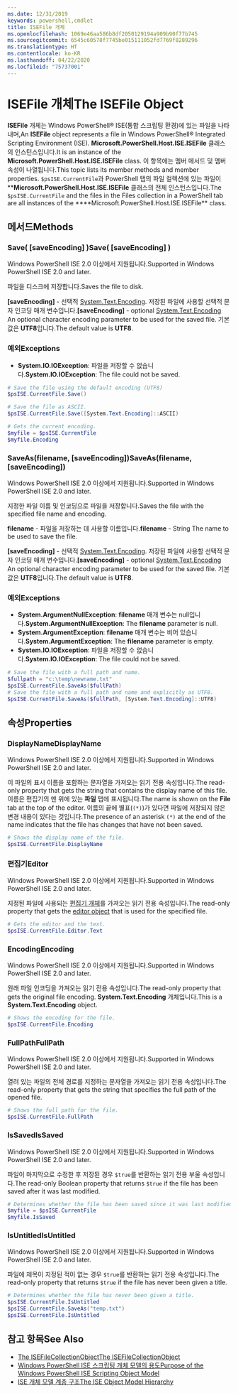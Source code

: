 ```yaml
---
ms.date: 12/31/2019
keywords: powershell,cmdlet
title: ISEFile 개체
ms.openlocfilehash: 1069e46aa586b8df2050129194a909b90f77b745
ms.sourcegitcommit: 6545c60578f7745be015111052fd7769f8289296
ms.translationtype: HT
ms.contentlocale: ko-KR
ms.lasthandoff: 04/22/2020
ms.locfileid: "75737001"
---
```

# <a name="the-isefile-object"></a><span data-ttu-id="349e2-103">ISEFile 개체</span><span class="sxs-lookup"><span data-stu-id="349e2-103">The ISEFile Object</span></span>

<span data-ttu-id="349e2-104">**ISEFile** 개체는 Windows PowerShell® ISE(통합 스크립팅 환경)에 있는 파일을 나타내며,</span><span class="sxs-lookup"><span data-stu-id="349e2-104">An **ISEFile** object represents a file in Windows PowerShell® Integrated Scripting Environment (ISE).</span></span> <span data-ttu-id="349e2-105">**Microsoft.PowerShell.Host.ISE.ISEFile** 클래스의 인스턴스입니다.</span><span class="sxs-lookup"><span data-stu-id="349e2-105">It is an instance of the **Microsoft.PowerShell.Host.ISE.ISEFile** class.</span></span> <span data-ttu-id="349e2-106">이 항목에는 멤버 메서드 및 멤버 속성이 나열됩니다.</span><span class="sxs-lookup"><span data-stu-id="349e2-106">This topic lists its member methods and member properties.</span></span> <span data-ttu-id="349e2-107">`$psISE.CurrentFile`과 PowerShell 탭의 파일 컬렉션에 있는 파일이 \*\***Microsoft.PowerShell.Host.ISE.ISEFile** 클래스의 전체 인스턴스입니다.</span><span class="sxs-lookup"><span data-stu-id="349e2-107">The `$psISE.CurrentFile` and the files in the Files collection in a PowerShell tab are all instances of the \*\*\*\*Microsoft.PowerShell.Host.ISE.ISEFile\*\* class.</span></span>

## <a name="methods"></a><span data-ttu-id="349e2-108">메서드</span><span class="sxs-lookup"><span data-stu-id="349e2-108">Methods</span></span>

### <a name="save-saveencoding-"></a><span data-ttu-id="349e2-109">Save\( \[saveEncoding\] \)</span><span class="sxs-lookup"><span data-stu-id="349e2-109">Save\( \[saveEncoding\] \)</span></span>

<span data-ttu-id="349e2-110">Windows PowerShell ISE 2.0 이상에서 지원됩니다.</span><span class="sxs-lookup"><span data-stu-id="349e2-110">Supported in Windows PowerShell ISE 2.0 and later.</span></span>

<span data-ttu-id="349e2-111">파일을 디스크에 저장합니다.</span><span class="sxs-lookup"><span data-stu-id="349e2-111">Saves the file to disk.</span></span>

<span data-ttu-id="349e2-112">**\[saveEncoding\]** - 선택적 [System.Text.Encoding](https://msdn.microsoft.com/library/system.text.encoding.aspx). 저장된 파일에 사용할 선택적 문자 인코딩 매개 변수입니다.</span><span class="sxs-lookup"><span data-stu-id="349e2-112">**\[saveEncoding\]** - optional [System.Text.Encoding](https://msdn.microsoft.com/library/system.text.encoding.aspx) An optional character encoding parameter to be used for the saved file.</span></span> <span data-ttu-id="349e2-113">기본값은 **UTF8**입니다.</span><span class="sxs-lookup"><span data-stu-id="349e2-113">The default value is **UTF8**.</span></span>

### <a name="exceptions"></a><span data-ttu-id="349e2-114">예외</span><span class="sxs-lookup"><span data-stu-id="349e2-114">Exceptions</span></span>

- <span data-ttu-id="349e2-115">**System.IO.IOException**: 파일을 저장할 수 없습니다.</span><span class="sxs-lookup"><span data-stu-id="349e2-115">**System.IO.IOException**: The file could not be saved.</span></span>

```powershell
# Save the file using the default encoding (UTF8)
$psISE.CurrentFile.Save()

# Save the file as ASCII.
$psISE.CurrentFile.Save([System.Text.Encoding]::ASCII)

# Gets the current encoding.
$myfile = $psISE.CurrentFile
$myfile.Encoding
```

### <a name="saveasfilename-saveencoding"></a><span data-ttu-id="349e2-116">SaveAs\(filename, \[saveEncoding\]\)</span><span class="sxs-lookup"><span data-stu-id="349e2-116">SaveAs\(filename, \[saveEncoding\]\)</span></span>

<span data-ttu-id="349e2-117">Windows PowerShell ISE 2.0 이상에서 지원됩니다.</span><span class="sxs-lookup"><span data-stu-id="349e2-117">Supported in Windows PowerShell ISE 2.0 and later.</span></span>

<span data-ttu-id="349e2-118">지정한 파일 이름 및 인코딩으로 파일을 저장합니다.</span><span class="sxs-lookup"><span data-stu-id="349e2-118">Saves the file with the specified file name and encoding.</span></span>

<span data-ttu-id="349e2-119">**filename** - 파일을 저장하는 데 사용할 이름입니다.</span><span class="sxs-lookup"><span data-stu-id="349e2-119">**filename** - String The name to be used to save the file.</span></span>

<span data-ttu-id="349e2-120">**\[saveEncoding\]** - 선택적 [System.Text.Encoding](https://msdn.microsoft.com/library/system.text.encoding.aspx). 저장된 파일에 사용할 선택적 문자 인코딩 매개 변수입니다.</span><span class="sxs-lookup"><span data-stu-id="349e2-120">**\[saveEncoding\]** - optional [System.Text.Encoding](https://msdn.microsoft.com/library/system.text.encoding.aspx) An optional character encoding parameter to be used for the saved file.</span></span> <span data-ttu-id="349e2-121">기본값은 **UTF8**입니다.</span><span class="sxs-lookup"><span data-stu-id="349e2-121">The default value is **UTF8**.</span></span>

### <a name="exceptions"></a><span data-ttu-id="349e2-122">예외</span><span class="sxs-lookup"><span data-stu-id="349e2-122">Exceptions</span></span>

- <span data-ttu-id="349e2-123">**System.ArgumentNullException**: **filename** 매개 변수는 null입니다.</span><span class="sxs-lookup"><span data-stu-id="349e2-123">**System.ArgumentNullException**: The **filename** parameter is null.</span></span>
- <span data-ttu-id="349e2-124">**System.ArgumentException**: **filename** 매개 변수는 비어 있습니다.</span><span class="sxs-lookup"><span data-stu-id="349e2-124">**System.ArgumentException**: The **filename** parameter is empty.</span></span>
- <span data-ttu-id="349e2-125">**System.IO.IOException**: 파일을 저장할 수 없습니다.</span><span class="sxs-lookup"><span data-stu-id="349e2-125">**System.IO.IOException**: The file could not be saved.</span></span>

```powershell
# Save the file with a full path and name.
$fullpath = "c:\temp\newname.txt"
$psISE.CurrentFile.SaveAs($fullPath)
# Save the file with a full path and name and explicitly as UTF8.
$psISE.CurrentFile.SaveAs($fullPath, [System.Text.Encoding]::UTF8)
```

## <a name="properties"></a><span data-ttu-id="349e2-126">속성</span><span class="sxs-lookup"><span data-stu-id="349e2-126">Properties</span></span>

### <a name="displayname"></a><span data-ttu-id="349e2-127">DisplayName</span><span class="sxs-lookup"><span data-stu-id="349e2-127">DisplayName</span></span>

<span data-ttu-id="349e2-128">Windows PowerShell ISE 2.0 이상에서 지원됩니다.</span><span class="sxs-lookup"><span data-stu-id="349e2-128">Supported in Windows PowerShell ISE 2.0 and later.</span></span>

<span data-ttu-id="349e2-129">이 파일의 표시 이름을 포함하는 문자열을 가져오는 읽기 전용 속성입니다.</span><span class="sxs-lookup"><span data-stu-id="349e2-129">The read-only property that gets the string that contains the display name of this file.</span></span> <span data-ttu-id="349e2-130">이름은 편집기의 맨 위에 있는 **파일** 탭에 표시됩니다.</span><span class="sxs-lookup"><span data-stu-id="349e2-130">The name is shown on the **File** tab at the top of the editor.</span></span> <span data-ttu-id="349e2-131">이름의 끝에 별표(`(*)`)가 있다면 파일에 저장되지 않은 변경 내용이 있다는 것입니다.</span><span class="sxs-lookup"><span data-stu-id="349e2-131">The presence of an asterisk `(*)` at the end of the name indicates that the file has changes that have not been saved.</span></span>

```powershell
# Shows the display name of the file.
$psISE.CurrentFile.DisplayName
```

### <a name="editor"></a><span data-ttu-id="349e2-132">편집기</span><span class="sxs-lookup"><span data-stu-id="349e2-132">Editor</span></span>

<span data-ttu-id="349e2-133">Windows PowerShell ISE 2.0 이상에서 지원됩니다.</span><span class="sxs-lookup"><span data-stu-id="349e2-133">Supported in Windows PowerShell ISE 2.0 and later.</span></span>

<span data-ttu-id="349e2-134">지정된 파일에 사용되는 [편집기 개체](The-ISEEditor-Object.md)를 가져오는 읽기 전용 속성입니다.</span><span class="sxs-lookup"><span data-stu-id="349e2-134">The read-only property that gets the [editor object](The-ISEEditor-Object.md) that is used for the specified file.</span></span>

```powershell
# Gets the editor and the text.
$psISE.CurrentFile.Editor.Text
```

### <a name="encoding"></a><span data-ttu-id="349e2-135">Encoding</span><span class="sxs-lookup"><span data-stu-id="349e2-135">Encoding</span></span>

<span data-ttu-id="349e2-136">Windows PowerShell ISE 2.0 이상에서 지원됩니다.</span><span class="sxs-lookup"><span data-stu-id="349e2-136">Supported in Windows PowerShell ISE 2.0 and later.</span></span>

<span data-ttu-id="349e2-137">원래 파일 인코딩을 가져오는 읽기 전용 속성입니다.</span><span class="sxs-lookup"><span data-stu-id="349e2-137">The read-only property that gets the original file encoding.</span></span> <span data-ttu-id="349e2-138">**System.Text.Encoding** 개체입니다.</span><span class="sxs-lookup"><span data-stu-id="349e2-138">This is a **System.Text.Encoding** object.</span></span>

```powershell
# Shows the encoding for the file.
$psISE.CurrentFile.Encoding
```

### <a name="fullpath"></a><span data-ttu-id="349e2-139">FullPath</span><span class="sxs-lookup"><span data-stu-id="349e2-139">FullPath</span></span>

<span data-ttu-id="349e2-140">Windows PowerShell ISE 2.0 이상에서 지원됩니다.</span><span class="sxs-lookup"><span data-stu-id="349e2-140">Supported in Windows PowerShell ISE 2.0 and later.</span></span>

<span data-ttu-id="349e2-141">열려 있는 파일의 전체 경로를 지정하는 문자열을 가져오는 읽기 전용 속성입니다.</span><span class="sxs-lookup"><span data-stu-id="349e2-141">The read-only property that gets the string that specifies the full path of the opened file.</span></span>

```powershell
# Shows the full path for the file.
$psISE.CurrentFile.FullPath
```

### <a name="issaved"></a><span data-ttu-id="349e2-142">IsSaved</span><span class="sxs-lookup"><span data-stu-id="349e2-142">IsSaved</span></span>

<span data-ttu-id="349e2-143">Windows PowerShell ISE 2.0 이상에서 지원됩니다.</span><span class="sxs-lookup"><span data-stu-id="349e2-143">Supported in Windows PowerShell ISE 2.0 and later.</span></span>

<span data-ttu-id="349e2-144">파일이 마지막으로 수정한 후 저장된 경우 `$true`를 반환하는 읽기 전용 부울 속성입니다.</span><span class="sxs-lookup"><span data-stu-id="349e2-144">The read-only Boolean property that returns `$true` if the file has been saved after it was last modified.</span></span>

```powershell
# Determines whether the file has been saved since it was last modified.
$myfile = $psISE.CurrentFile
$myfile.IsSaved
```

### <a name="isuntitled"></a><span data-ttu-id="349e2-145">IsUntitled</span><span class="sxs-lookup"><span data-stu-id="349e2-145">IsUntitled</span></span>

<span data-ttu-id="349e2-146">Windows PowerShell ISE 2.0 이상에서 지원됩니다.</span><span class="sxs-lookup"><span data-stu-id="349e2-146">Supported in Windows PowerShell ISE 2.0 and later.</span></span>

<span data-ttu-id="349e2-147">파일에 제목이 지정된 적이 없는 경우 `$true`를 반환하는 읽기 전용 속성입니다.</span><span class="sxs-lookup"><span data-stu-id="349e2-147">The read-only property that returns `$true` if the file has never been given a title.</span></span>

```powershell
# Determines whether the file has never been given a title.
$psISE.CurrentFile.IsUntitled
$psISE.CurrentFile.SaveAs("temp.txt")
$psISE.CurrentFile.IsUntitled
```

## <a name="see-also"></a><span data-ttu-id="349e2-148">참고 항목</span><span class="sxs-lookup"><span data-stu-id="349e2-148">See Also</span></span>

- [<span data-ttu-id="349e2-149">The ISEFileCollectionObject</span><span class="sxs-lookup"><span data-stu-id="349e2-149">The ISEFileCollectionObject</span></span>](The-ISEFileCollection-Object.md)
- [<span data-ttu-id="349e2-150">Windows PowerShell ISE 스크립팅 개체 모델의 용도</span><span class="sxs-lookup"><span data-stu-id="349e2-150">Purpose of the Windows PowerShell ISE Scripting Object Model</span></span>](Purpose-of-the-Windows-PowerShell-ISE-Scripting-Object-Model.md)
- [<span data-ttu-id="349e2-151">ISE 개체 모델 계층 구조</span><span class="sxs-lookup"><span data-stu-id="349e2-151">The ISE Object Model Hierarchy</span></span>](The-ISE-Object-Model-Hierarchy.md)
